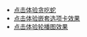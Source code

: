 + [点击体验贪吃蛇](https://lanhits.github.io/demo/Snake)
+ [点击体验嵌套选项卡效果](https://lanhits.github.io/demo/PlayPicturesInTurnByPosition)
+ [点击体验轮播图效果](https://lanhits.github.io/demo/selecteTabClass)
